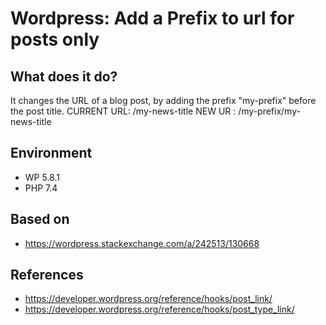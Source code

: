 # Wordpress: Add a Prefix to url for posts only 

## What does it do?
It changes the URL of a blog post, by adding the prefix "my-prefix" before the post title. 
CURRENT URL:           /my-news-title
NEW UR     : /my-prefix/my-news-title

## Environment
- WP 5.8.1
- PHP 7.4

## Based on 
- https://wordpress.stackexchange.com/a/242513/130668

## References
- https://developer.wordpress.org/reference/hooks/post_link/
- https://developer.wordpress.org/reference/hooks/post_type_link/
